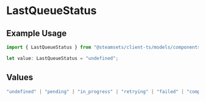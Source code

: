 # LastQueueStatus

## Example Usage

```typescript
import { LastQueueStatus } from "@steamsets/client-ts/models/components";

let value: LastQueueStatus = "undefined";
```

## Values

```typescript
"undefined" | "pending" | "in_progress" | "retrying" | "failed" | "completed"
```